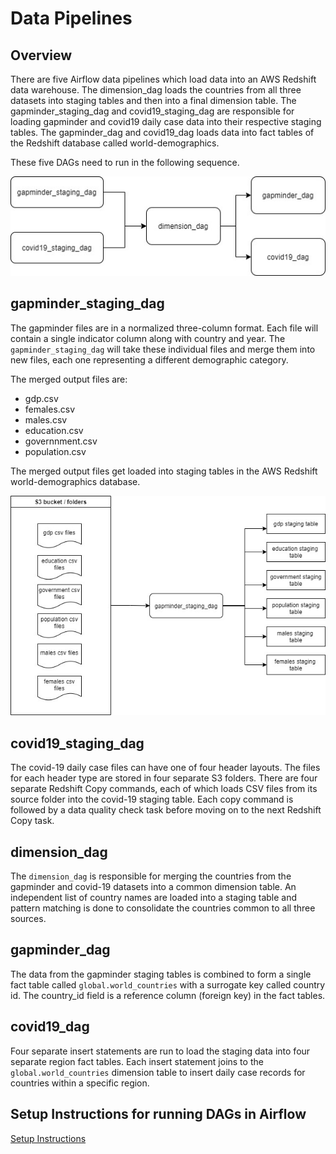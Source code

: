 # Data Pipelines

## Overview
There are five Airflow data pipelines which load data into an AWS Redshift data warehouse. The dimension_dag loads the countries from all three datasets into staging tables and then into a final dimension table.  The gapminder_staging_dag and covid19_staging_dag are responsible for loading gapminder and covid19 daily case data into their respective staging tables.  The gapminder_dag and covid19_dag loads data into fact tables of the Redshift database called world-demographics.

These five DAGs need to run in the following sequence.


![](images/Airflow%20DAGs.jpg)

## gapminder_staging_dag

The gapminder files are in a normalized three-column format. Each file will contain a single indicator column along with country and year. The `gapminder_staging_dag` will take these individual files and merge them into new files, each one representing a different demographic category.  

The merged output files are:

* gdp.csv
* females.csv
* males.csv
* education.csv
* governnment.csv
* population.csv

The merged output files get loaded into staging tables in the AWS Redshift world-demographics database.

![](images/Airflow%20DAGs-Page-2.jpg)

## covid19_staging_dag

The covid-19 daily case files can have one of four header layouts. The files for each header
type are stored in four separate S3 folders. There are four separate Redshift Copy commands, each of which loads CSV files from its source folder into the covid-19 staging table.  Each copy command is followed by a data quality check task before moving on to the next Redshift Copy task.

## dimension_dag

The `dimension_dag` is responsible for merging the countries from the gapminder and covid-19 datasets into a common dimension table.  An independent list of country names are loaded into a staging table and pattern matching is done to consolidate the countries common to all three sources.

## gapminder_dag

The data from the gapminder staging tables is combined to form a single fact table called `global.world_countries` with a surrogate key called country id.  The country_id field is a reference column (foreign key) in the fact tables.

## covid19_dag

Four separate insert statements are run to load the staging data into four separate region fact tables. Each insert statement joins to the `global.world_countries` dimension table to insert daily case records for countries within a specific region.

## Setup Instructions for running DAGs in Airflow
<a href="Setup%20Instructions.md" target="_blank">Setup Instructions</a>



